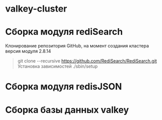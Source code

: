 # valkey-cluster
# Сборка модуля rediSearch
Клонирование репозитория GitHub, на момент создания кластера версия модуля 2.8.14
> git clone --recursive https://github.com/RediSearch/RediSearch.git
Установка зависимостей
> ./sbin/setup
# Сборка модуля redisJSON

# Сборка базы данных valkey

